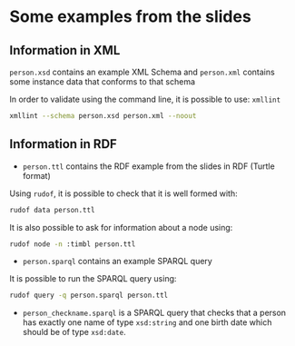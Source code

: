 # Some examples from the slides

## Information in XML 
`person.xsd` contains an example XML Schema and `person.xml` contains some instance data that conforms to that schema

In order to validate using the command line, it is possible to use: `xmllint`

```sh
xmllint --schema person.xsd person.xml --noout
```

## Information in RDF

- `person.ttl` contains the RDF example from the slides in RDF (Turtle format)

Using `rudof`, it is possible to check that it is well formed with:

```sh
rudof data person.ttl
```

It is also possible to ask for information about a node using:

```sh
rudof node -n :timbl person.ttl
```

- `person.sparql` contains an example SPARQL query 

It is possible to run the SPARQL query using:

```sh
rudof query -q person.sparql person.ttl
```

- `person_checkname.sparql` is a SPARQL query that checks that a person has exactly one name of type `xsd:string` and one birth date which should be of type `xsd:date`.